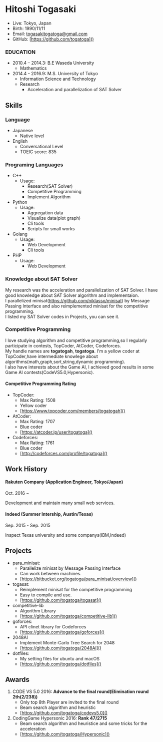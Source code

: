 # Hitoshi Togasaki
- Live: Tokyo, Japan
- Birth: 1990/11/11
- Email: togasakitogatoga@gmail.com
- GitHub: [https://github.com/togatoga]()

### EDUCATION
- 2010.4 – 2014.3: B.E Waseda University
  - Mathematics
- 2014.4 - 2016.9: M.S. University of Tokyo
  - Information Science and Technology
  - Research
    - Acceleration and parallelization of SAT Solver
## Skills

### Language
- Japanese
  - Native level
- English
  - Conversational Level
  - TOEIC score: 835

### Programing Languages
- C++
    - Usage:
      - Research(SAT Solver)
      - Competitive Programming
      - Implement Algorithm
- Python
    - Usage:
      - Aggregation data
      - Visualize data(plot graph)
      - Cli tools
      - Scripts for small works
- Golang
    - Usage:
      - Web Development
      - Cli tools
- PHP
    - Usage:
      - Web Development

### Knowledge about SAT Solver
My research was the acceleration and parallelization of SAT Solver.
I have good knowledge about SAT Solver algorithm and implementaion.  
I parallelized minisat(https://github.com/niklasso/minisat) by Message Passing Interface and also reimplemented minisat for the competitive programming.  
I listed my SAT Solver codes in Projects, you can see it.

### Competitive Programming
I love studying algorithm and competitive programming,so I regularly participate in contests, TopCoder, AtCoder, Codeforces.  
My handle names are **togatogah**, **togatoga**. I'm a yellow coder at TopCoder,have intermediate knowlege about algorithms(math,graph,sort,string,dynamic programming).  
I also have interests about the Game AI, I achieved good results in some Game AI contests(CodeVS5.0,Hypersonic).

#### Competitive Programming Rating
- TopCoder:
  - Max Rating: 1508
  - Yellow coder
  - [https://www.topcoder.com/members/togatogah]()
- AtCoder:
  - Max Rating: 1707
  - Blue coder
  - [https://atcoder.jp/user/togatoga]()
- Codeforces:
  - Max Rating: 1761
  - Blue coder
  - [http://codeforces.com/profile/togatoga]()

## Work History

#### Rakuten Company (Application Engineer, Tokyo/Japan)

Oct. 2016 ~

Development and maintain many small web services.

#### Indeed (Summer Intership, Austin/Texas)

Sep. 2015 - Sep. 2015

Inspect Texas university and some companys(IBM,Indeed)

## Projects
- para_minisat:
  - Parallelize minisat by Message Passing Interface
  - Can work between machines.
  - [https://bitbucket.org/togatoga/para_minisat/overview]()
- togasat:
  - Reimplement minisat for the competitive programming
  - Easy to compile and use.
  - [https://github.com/togatoga/togasat]()
- competitive-lib
  - Algorithm Library
  - [https://github.com/togatoga/competitive-lib]()
- goforces:
  - API clinet library for Codeforces
  - [https://github.com/togatoga/goforces]()
- 2048AI
  - Implement Monte-Carlo Tree Search for 2048
  - [https://github.com/togatoga/2048AI]()
- dotfiles:
  - My setting files for ubuntu and macOS
  - [https://github.com/togatoga/dotfiles]()

## Awards
1. CODE VS 5.0 2016: **Advance to the final round(Elimination round 2th(2/238))**
    - Only top 8th Player are invited to the final round
    - Beam search algorithm and heuristic
    - [https://github.com/togatoga/codevs5.0]()
2. CodingGame Hypersonic 2016: **Rank 47/2715**
    - Beam search algorithm and heuristice and some tricks for the acceleration
    - [https://github.com/togatoga/Hypersonic]()
